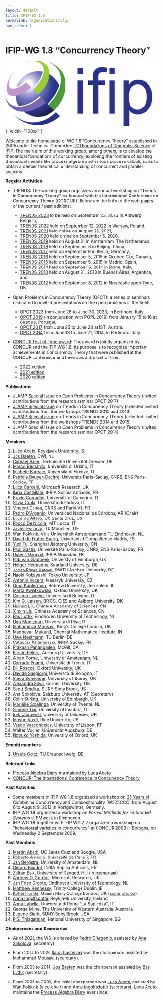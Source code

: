 ```yaml
---
layout: default
title: IFIP-WG 1.8
permalink: organizations/ifip
nav_order: 1
---
```


# IFIP-WG 1.8 “Concurrency Theory”

![IFIP](/assets/content/logo-ifip.gif){: width="100px" }

Welcome to the home page of WG 1.8 "Concurrency Theory" established in 2005 under Technical Committee [TC1 Foundations of Computer Science](http://www.ifip-tc1.org/) of [IFIP](http://www.ifip.org/). The main aim of this working group, among [others](http://www.ru.is/faculty/luca/IFIPWG1.8/aim.html), is to develop the theoretical foundations of concurrency, exploring the frontiers of existing theoretical models like process algebra and various process calculi, so as to obtain a deeper theoretical understanding of concurrent and parallel systems.

**Regular Activities**

* TRENDS: The working group organizes an annual workshop on "Trends in Concurrency Theory" co-located with the International Conference on Concurrency Theory (CONCUR). Below are the links to the web pages of the current / past editions:

  * [TRENDS 2023](https://concurrency-theory.org/events/workshops/trends/2023) to be held on September 23, 2023 in Antwerp, Belgium,
  * [TRENDS 2022](https://concurrency-theory.org/events/workshops/trends/2022) held on September 12, 2022 in Warsaw, Poland,
  * [TRENDS 2021](https://concurrency-theory.org/events/workshops/trends/2021) held online on August 28, 2021,
  * [TRENDS 2020](https://concurrency-theory.org/events/workshops/trends/2020) held online on September 5, 2020,
  * [TRENDS 2019](https://concurrency-theory.org/events/workshops/trends/2019) held on August 31 in Amsterdam, The Netherlands,
  * [TRENDS 2018](https://concurrency-theory.org/events/workshops/trends/2018) held on September 8 in Beijing, China,
  * [TRENDS 2017](https://concurrency-theory.org/events/workshops/trends/2017) held on September 9 in Berlin, Germany,
  * [TRENDS 2016](https://concurrency-theory.org/events/workshops/trends/2016) held on September 5, 2015 in Quebec City, Canada,
  * [TRENDS 2015](https://concurrency-theory.org/events/workshops/trends/2015) held on September 5, 2015 in Madrid, Spain,
  * [TRENDS 2014](http://ceres.hh.se/mediawiki/TRENDS_2014) held on September 6, 2014 in Rome, Italy,
  * [TRENDS 2013](http://www.win.tue.nl/trends13/) held on August 31, 2013 in Buenos Aires, Argentina, and
  * [TRENDS 2012](http://www.win.tue.nl/trends12/) held on September 8, 2012 in Newcastle upon Tyne, UK.

* Open Problems in Concurrency Theory (OPCT): a series of seminars dedicated to invited presentations on the open problems in the field:

  * [OPCT 2023](http://www.sti.uniurb.it/events/opct2023/) from June 26 to June 30, 2023, in Bertinoro, Italy.
  * [OPCT 2019](https://popl19.sigplan.org/track/opct-2019-papers) (in conjunction with POPL 2019) from January 15 to 16 at Cascais, Portugal.
  * [OPCT 2017](http://opct2017.famaf.unc.edu.ar/) from June 25 to June 28 at IST, Austria.
  * [OPCT 2014](http://www.sti.uniurb.it/events/opct2014/) from June 18 to June 21, 2014, in Bertinoro, Italy.

* [CONCUR Test of Time award](https://concurrency-theory.org/events/tot-award): The award is jointly organized by CONCUR and the IFIP WG 1.8. Its purpose is to recognize important achievements in Concurrency Theory that were published at the CONCUR conference and have stood the test of time:

  * [2022 edition](https://concur2022.mimuw.edu.pl/tot-award/)
  * [2021 edition](https://qonfest2021.lacl.fr/test-of-time.php)
  * [2020 edition](https://concur2020.forsyte.at/test-of-time.html) 

**Publications**

* [JLAMP Special Issue](https://www.sciencedirect.com/journal/journal-of-logical-and-algebraic-methods-in-programming/special-issue/100VL3RV0MN) on Open Problems in Concurrency Theory (invited contributions from the research seminar OPCT 2017)
* [JLAMP Special Issue](https://doi.org/10.1016/j.jlamp.2019.07.001) on Trends in Concurrency Theory (selected invited contributions from the workshops TRENDS 2015 and 2016)
* [JLAMP Special issue](https://doi.org/10.1016/j.jlamp.2017.01.002) on Trends in Concurrency Theory (selected invited contributions from the workshops TRENDS 2014 and 2015)
* [JLAMP Special Issue](https://doi.org/10.1016/j.jlamp.2015.10.002) on Open Problems in Concurrency Theory (invited contributions from the research seminar OPCT 2014)

**Members**

1. [Luca Aceto](http://www.ru.is/~luca/), Reykjavik University, IS
2. [Jos Baeten](https://www.cwi.nl/en/people/jos-baeten/), CWI, NL
3. [Christel Baier](https://wwwtcs.inf.tu-dresden.de/~baier/), Technische Universität Dresden,DE
4. [Marco Bernardo](http://www.sti.uniurb.it/bernardo/), Università di Urbino, IT
5. [Michele Boreale](https://local.disia.unifi.it/boreale/), Università di Firenze, IT
6. [Patricia Bouyer-Decitre](http://www.lsv.ens-cachan.fr/~bouyer/), Université Paris-Saclay, CNRS, ENS Paris-Saclay, FR
7. [Luca Cardelli](http://lucacardelli.name/), Microsoft Research, UK
8. [Ilaria Castellani](http://www-sop.inria.fr/members/Ilaria.Castellani/Home.html), INRIA Sophia Antipolis, FR
9. [Flavio Corradini](https://computerscience.unicam.it/corradini/), Università di Camerino, IT
10. [Silvia Crafa](http://www.math.unipd.it/~crafa/), Università di Padova, IT
11. [Vincent Danos](http://homepages.inf.ed.ac.uk/vdanos/home_page.html), CNRS and Paris VII, FR
12. [Pedro D'Argenio](http://www.cs.famaf.unc.edu.ar/~dargenio/), Universidad Nacional de Córdoba, AR (Chair)
13. [Luca de Alfaro](https://luca.dealfaro.com/), UC Santa Cruz, US
14. [Rocco De Nicola](https://www.imtlucca.it/it/rocco.denicola), IMT Lucca, IT
15. [Javier Esparza](https://www7.in.tum.de/~esparza), TU München, DE
16. [Wan Fokkink](http://www.cs.vu.nl/~wanf/), Vrije Universiteit Amsterdam and TU Eindhoven, NL
17. [David de Frutos Escrig](http://www.mat.ucm.es/imi/People/deFrutos_Escrig_David_b.htm), Universidad Compultense Madris, ES
18. [Yuxi Fu](http://basics.sjtu.edu.cn/~yuxi/), Shanghai Jiaotong University, CN
19. [Paul Gastin](http://www.lsv.ens-cachan.fr/~gastin/), Université Paris-Saclay, CNRS, ENS Paris-Saclay, FR
20. [Hubert Garavel](http://www.inrialpes.fr/vasy/people/Hubert.Garavel/), INRIA Grenoble, FR
21. [Rob van Glabbeek](http://theory.stanford.edu/~rvg/), Universty of Edinburgh, UK
22. [Holger Hermanns](http://depend.cs.uni-sb.de/index.php?id=166), Saarland University, DE
23. [Joost-Pieter Katoen](http://www-i2.informatik.rwth-aachen.de/~katoen/), RWTH Aachen University, DE
24. [Naoki Kobayashi](http://www-kb.is.s.u-tokyo.ac.jp/~koba/), Tokyo University, JP
25. [Antonin Kucera](http://www.fi.muni.cz/usr/kucera/), Masaryk University, CZ
26. [Orna Kupferman](http://www.cs.huji.ac.il/~ornak/), Hebrew University, Jerusalem, IL
27. [Marta Kwiatkowska](http://www.cs.ox.ac.uk/marta.kwiatkowska/), Oxford University, UK
28. [Cosimo Laneve](http://www.cs.unibo.it/~laneve/), Università di Bologna, IT
29. [Kim G. Larsen](http://people.cs.aau.dk/~kgl/), BRICS, CISS and Aalborg University, DK
30. [Huimin Lin](http://lcs.ios.ac.cn/~lhm/), Chinese Academy of Sciences, CN
31. [Xinxin Liu](https://lcs.ios.ac.cn/en/2019/07/2351/), Chinese Academy of Sciences, CN
32. [Bas Luttik](http://www.win.tue.nl/~luttik/), Eindhoven University of Technology, NL
33. [Ugo Montanari](http://www.di.unipi.it/~ugo/), Università di Pisa, IT
34. [Mohammad Mousavi](https://www.nms.kcl.ac.uk/mohammad.mousavi/), King's College London, UK
35. [Madhavan Mukund](http://www.cmi.ac.in/~madhavan/), Chennai Mathematical Institute, IN
36. [Uwe Nestmann](https://www.tu.berlin/mtv/ueber-uns/leitung), TU Berlin, DE
37. [Catuscia Palamidessi](http://www.lix.polytechnique.fr/~catuscia/), INRIA Saclay, FR
38. [Prakash Panangaden](http://www.cs.mcgill.ca/~prakash/), McGill, CA
39. [Kirstin Peters](https://www.uni-augsburg.de/en/fakultaet/fai/informatik/prof/swtti/), Ausburg University, DE
40. [Alban Ponse](https://staff.fnwi.uva.nl/a.ponse/), University of Amsterdam, NL
41. [Corrado Priami](http://www.cosbi.eu/index.php/people/people-research/corrado-priami), Università di Trento, IT
42. [Bill Roscoe](http://www.cs.ox.ac.uk/bill.roscoe/), Oxford University, UK
43. [Davide Sangiorgi](http://www.cs.unibo.it/~sangio/), Università di Bologna, IT
44. [Steve Schneider](http://www.surrey.ac.uk/computing/people/steve_schneider/), University of Surrey, UK
45. [Alexandra Silva](http://www.alexandrasilva.org/), Cornell University, UK
46. [Scott Smolka](http://www3.cs.stonybrook.edu/~sas/), SUNY Sony Brook, US
47. [Ana Sokolova](https://www.cs.uni-salzburg.at/~anas/), Salzburg University, AT (Secretary)
48. [Colin Stirling](http://homepages.inf.ed.ac.uk/cps/), University of Edinburgh, UK
49. [Mariëlle Stoelinga](https://wwwhome.ewi.utwente.nl/~marielle/),	University of Twente,	NL
50. [Simone Tini](https://disat.uninsubria.it/~simone.tini/),	University of Insubria,	IT
51. [Irek Ulidowski](http://www.cs.le.ac.uk/people/iu3/), University of Leicester, UK
52. [Moshe Vardi](http://www.cs.rice.edu/~vardi/), Rice University, US
53. [Vasco Vasconcelos](http://www.di.fc.ul.pt/~vv/), University of Lisbon, PT
54. [Walter Vogler](http://www.informatik.uni-augsburg.de/en/chairs/swt/ti/staff/walter/), Universität Augsburg, DE
55. [Nobuko Yoshida](https://www.cs.ox.ac.uk/people/nobuko.yoshida/), University of Oxford, UK

**Emeriti members**

1. [Ursula Goltz](https://www.tu-braunschweig.de/ips/staff/goltz), TU Braunschweig, DE

**Relevant Links**

* [Process Algebra Diary](http://processalgebra.blogspot.com/) maintained by [Luca Aceto](http://www.ru.is/faculty/luca/)
* [CONCUR: The International Conference in Concurrency Theory](https://concurrency-theory.org/events/concur/)

**Past Activities**

* Some members of IFIP WG 1.8 organized a workshop on [25 Years of Combining Concurrency and Compositionality (WS25CCC)](https://www.tu-braunschweig.de/ips/research/events/ws25ccc) from August 6 to August 9, 2013 in Königswinter, Germany.
* IFIP WG 1.8 organized a workshop on *Formal Methods for Embedded Systems* at FMweek in Eindhoven.
* IFIP WG 1.8 together with IFIP WG 2.2 organized a workshop on "behavioural varieties in concurrency" at CONCUR 2009 in Bologna, on Wednesday 2 September 2009.

**Past Members**

1. [Martin Abadi](http://users.soe.ucsc.edu/~abadi/home.html), UC Santa Cruz and Google, USA
2. [Roberto Amadio](http://www.pps.univ-paris-diderot.fr/~amadio/), Université de Paris 7, FR
3. [Jan Bergstra](https://staff.fnwi.uva.nl/j.a.bergstra/), University of Amsterdam, NL
4. [Gerard Boudol](http://www-sop.inria.fr/members/Gerard.Boudol/), INRIA Sophia Antipolis, FR
5. [Zoltan Esik](http://www.inf.u-szeged.hu/~ze/), University of Szeged, HU ([in memoriam](http://www.ae-info.org/ae/Acad_Main/News_Archive/Zoltan%20Esik))
6. [Andrew D. Gordon](https://onedrive.live.com/view.aspx/adg?cid=c6149b019d236bf5), Microsoft Research, UK
7. [Jan Friso Groote](http://www.win.tue.nl/~jfg/), Eindhoven University of Technology, NL
8. [Matthew Hennessy](https://www.cs.tcd.ie/Matthew.Hennessy/), Trinity College Dublin, IE
9. [Kohei Honda](http://www.eecs.qmul.ac.uk/KHmemorial/), Queen Mary College London, UK ([some photos](http://www.eecs.qmul.ac.uk/KHmemorial/photos.html))
10. [Anna Ingolfsdottir](http://www.informatik.uni-trier.de/~ley/db/indices/a-tree/i/Ing=oacute=lfsd=oacute=ttir:Anna.html), Reykjavik University, Iceland
11. [Anna Labella](https://phd.uniroma1.it/web/ANNA-LABELLA_nC1814_EN.aspx), Università di Roma "La Sapienza", IT
12. [George Milne](http://www.uwa.edu.au/people/george.milne), The University of Western Australia, Australia
13. [Eugene Stark](http://bsd7.cs.sunysb.edu/~stark/), SUNY Sony Brook, USA
14. [P.S. Thiagarajan](https://www.comp.nus.edu.sg/~thiagu/), National University of Singapore, SG

**Chairpersons and Secretaries**

* As of 2021, the WG is chaired by [Pedro D'Argenio](https://depend.cs.uni-saarland.de/~argenio/), assisted by [Ana Sokolova](http://cs.uni-salzburg.at/~anas/index.html) (secretary).

* From 2014 to 2020 [Ilaria Castellani](http://www-sop.inria.fr/members/Ilaria.Castellani/Home.html) was the chairperson assisted by[ Mohammad Mousavi](https://www2.le.ac.uk/departments/informatics/people/mohammad-mousavi) (secretary).

* From 2009 to 2014, [Jos Baeten](http://www.win.tue.nl/~josb/) was the chairperson assisted by [Bas Luttik](https://www.concurrency-theory.org/Bas%20Luttik) (secretary)

* From 2005 to 2009, the initial chairperson was [Luca Aceto](http://www.cs.aau.dk/~luca/), assisted by [Wan Fokkink](http://www.cs.vu.nl/~wanf/) (vice-chair) and [Anna Ingolfsdottir](http://www.cs.aau.dk/~annai) (secretary). Luca Aceto maintains the [Process Algebra Diary](https://processalgebra.blogspot.com/) ever since.
